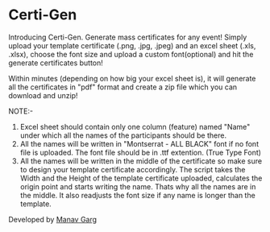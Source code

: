 # Certi-Gen

Introducing Certi-Gen.
Generate mass certificates for any event! Simply upload your template certificate (.png, .jpg, .jpeg) and an excel sheet (.xls, .xlsx), choose the font size and upload a custom font(optional) and hit the generate certificates button!

Within minutes (depending on how big your excel sheet is), it will generate all the certificates in "pdf" format and create a zip file which you can download and unzip!

NOTE:-

1. Excel sheet should contain only one column (feature) named "Name" under which all the names of the participants should be there.
2. All the names will be written in "Montserrat - ALL BLACK" font if no font file is uploaded. The font file should be in .ttf extention. (True Type Font)
3. All the names will be written in the middle of the certificate so make sure to design your template certificate accordingly. The script takes the Width and the Height of the template certificate uploaded, calculates the origin point and starts writing the name. Thats why all the names are in the middle. It also readjusts the font size if any name is longer than the template.

Developed by [Manav Garg](https://github.com/manavvgarg)
